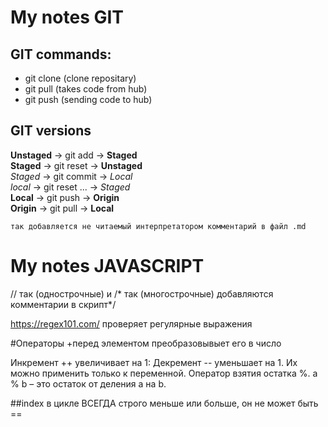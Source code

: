 # My notes GIT 
## GIT commands:
- git clone (clone repositary)
- git pull (takes code from hub)
- git push (sending code to hub)
## GIT versions
**Unstaged** -> git add -> **Staged** </br>
**Staged** -> git reset -> **Unstaged** </br>
*Staged* -> git commit -> *Local* </br>
*local* -> git reset ... -> *Staged* </br>
**Local** -> git push -> **Origin** </br>
**Origin** -> git pull -> **Local** 
```
так добавляется не читаемый интерпретатором комментарий в файл .md  
```
# My notes JAVASCRIPT
// так (однострочные) и /* так (многострочные) добавляются комментарии в скрипт*/

https://regex101.com/ проверяет регулярные выражения


#Операторы
+перед элементом преобразовывыет его в число 

Инкремент ++ увеличивает на 1:
Декремент -- уменьшает на 1. Их можно применить только к переменной.
Оператор взятия остатка %. a % b – это остаток от деления a на b. 

##index в цикле ВСЕГДА строго меньше или больше, он не может быть == 